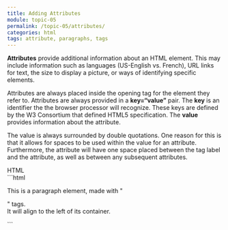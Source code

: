 ```yaml
---
title: Adding Attributes
module: topic-05
permalink: /topic-05/attributes/
categories: html
tags: attribute, paragraphs, tags
---
```


<div class="divider-heading"></div>

**Attributes** provide additional information about an HTML element. This may include information such as languages (US-English vs. French), URL links for text, the size to display a picture, or ways of identifying specific elements.

Attributes are always placed inside the opening tag for the element they refer to. Attributes are always provided in a **key=“value”** pair. The **key** is an identifier the the browser processor will recognize. These keys are defined by the W3 Consortium that defined HTML5 specification. The **value** provides information about the attribute.

The value is always surrounded by double quotations. One reason for this is that it allows for spaces to be used within the value for an attribute. Furthermore, the attribute will have one space placed between the tag label and the attribute, as well as between any subsequent attributes.

<div id="code-heading">HTML</div>
```html
<p align="left">This is a paragraph element, made with "<p>" tags.
<br/>
It will align to the left of its container.</p>
```
